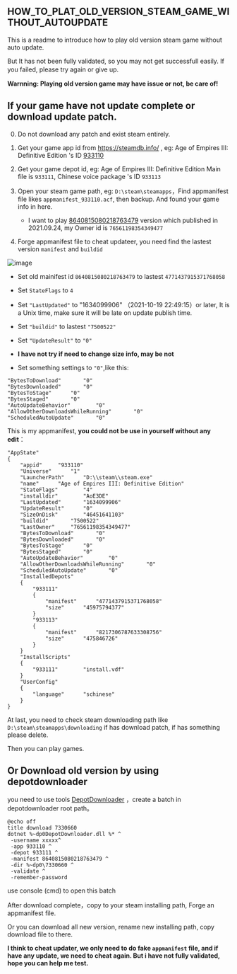 ## HOW_TO_PLAT_OLD_VERSION_STEAM_GAME_WITHOUT_AUTOUPDATE

This is a readme to introduce how to play old version steam game without auto update. 

But It has not been fully validated, so you may not get successfull easily. If you failed, please try again or give up.　

**Warnning: Playing old version game may have issue or not, be care of!**

## If your game have not update complete or download update patch.


0. Do not download any patch and exist steam entirely.

1. Get your game app id from https://steamdb.info/ , eg: Age of Empires III: Definitive Edition 's ID [933110](https://steamdb.info/app/933110/)

2. Get your game depot id, eg: Age of Empires III: Definitive Edition Main file is `933111`, Chinese voice package 's ID `933113`

3. Open your steam game path, eg:  `D:\steam\steamapps`，Find appmanifest file likes  `appmanifest_933110.acf`, then backup. And found your game info in here.

    - I want to play [8640815080218763479](https://steamdb.info/depot/933111/history/?changeid=M:8640815080218763479) version which published in 2021.09.24, my Owner id is `76561198354349477`


4. Forge appmanifest file to cheat updateer, you need find the lastest version `manifest` and `buildid` 

![image](https://user-images.githubusercontent.com/21209416/137933796-2af13fab-8c75-4c9c-a9e5-64ed5bca1617.png)

- Set old mainifest id `8640815080218763479` to lastest `4771437915371768058`

- Set  `StateFlags`	 to 	`4`

- Set `"LastUpdated"` to 	"1634099906" （2021-10-19 22:49:15）or later, It is a Unix time, make sure it will be late on update publish time.

- Set `"buildid"`	 to lastest `"7500522"`

- Set `"UpdateResult"`  to `"0"`

- **I have not try if need to change size info, may be not** 

- Set something settings to `"0"`,like this:

```
"BytesToDownload"		"0"
"BytesDownloaded"		"0"
"BytesToStage"		"0"
"BytesStaged"		"0"
"AutoUpdateBehavior"		"0"
"AllowOtherDownloadsWhileRunning"		"0"
"ScheduledAutoUpdate"		"0"
```

This is my appmanifest, **you could not be use in yourself without any edit**：

```
"AppState"
{
	"appid"		"933110"
	"Universe"		"1"
	"LauncherPath"		"D:\\steam\\steam.exe"
	"name"		"Age of Empires III: Definitive Edition"
	"StateFlags"		"4"
	"installdir"		"AoE3DE"
	"LastUpdated"		"1634099906"
	"UpdateResult"		"0"
	"SizeOnDisk"		"46451641103"
	"buildid"		"7500522"
	"LastOwner"		"76561198354349477"
	"BytesToDownload"		"0"
	"BytesDownloaded"		"0"
	"BytesToStage"		"0"
	"BytesStaged"		"0"
	"AutoUpdateBehavior"		"0"
	"AllowOtherDownloadsWhileRunning"		"0"
	"ScheduledAutoUpdate"		"0"
	"InstalledDepots"
	{
		"933111"
		{
			"manifest"		"4771437915371768058"
			"size"		"45975794377"
		}
		"933113"
		{
			"manifest"		"8217306787633308756"
			"size"		"475846726"
		}
	}
	"InstallScripts"
	{
		"933111"		"install.vdf"
	}
	"UserConfig"
	{
		"language"		"schinese"
	}
}
```

At last, you need to check steam downloading path like `D:\steam\steamapps\downloading` if has download patch, if has something please delete.

Then you can play games.


## Or Download old version by using depotdownloader

you need to use tools [DepotDownloader](https://github.com/SteamRE/DepotDownloader) ，create a batch in depotdownloader root path。


```
@echo off
title download 7330660
dotnet %~dp0DepotDownloader.dll %* ^
 -username xxxxx^
 -app 933110 ^
 -depot 933111 ^
 -manifest 8640815080218763479 ^
 -dir %~dp0\7330660 ^
 -validate ^
 -remember-password
```

use console (cmd) to open this batch

After download complete，copy to your steam installing path, Forge an appmanifest file.

Or you can download all new version, rename new installing path, copy download file to there.

**I think to cheat updater, we only need to do fake `appmanifest` file, and if have any update, we need to cheat again. But i have not fully validated, hope you can help me test.**
